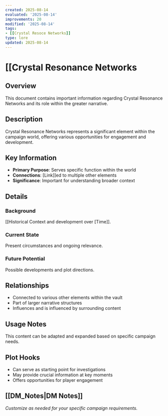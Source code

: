 ```yaml
---
created: 2025-08-14
evaluated: '2025-08-14'
improvements: 20
modified: '2025-08-14'
tags:
- [[Crystal Resoce Networks]]
type: lore
updated: 2025-08-14
---
```


# [[Crystal Resonance Networks

## Overview
This document contains important information regarding Crystal Resonance Networks and its role within the greater narrative.

## Description
Crystal Resonance Networks represents a significant element within the campaign world, offering various opportunities for engagement and development.

## Key Information
- **Primary Purpose**: Serves specific function within the world
- **Connections**: [Link]]ed to multiple other elements
- **Significance**: Important for understanding broader context

## Details
### Background
[[Historical Context and development over [Time]].

### Current State
Present circumstances and ongoing relevance.

### Future Potential
Possible developments and plot directions.

## Relationships
- Connected to various other elements within the vault
- Part of larger narrative structures
- Influences and is influenced by surrounding content

## Usage Notes
This content can be adapted and expanded based on specific campaign needs.

## Plot Hooks
- Can serve as starting point for investigations
- May provide crucial information at key moments
- Offers opportunities for player engagement

## [[DM_Notes|DM Notes]]
*Customize as needed for your specific campaign requirements.*
